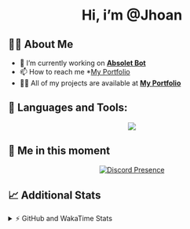 <h1 align="center">Hi, i’m @Jhoan</h1>

## 🙋‍♂️ About Me

- 🔭 I’m currently working on **[Absolet Bot](https://strider.cloud)**
- 📫 How to reach me *[My Portfolio](https://jhoan.me/contact)
- 👨‍💻 All of my projects are available at **[My Portfolio](https://jhoan.me)**

## 🚀 Languages and Tools:
<p align="center">
  <a href="https://skillicons.dev">
    <img src="https://skillicons.dev/icons?i=js,ts,html,css,bootstrap,nodejs,express,vscode,neovim,vim,atom,cloudflare,git,github,discord,bots,linux,mongodb,nginx,redis,wordpress,heroku&perline=11" />
  </a>
</p>
  
## 👤 Me in this moment
<p align="center">
    <a href="https://discord.com/users/612460795124776960" target="_blank" rel="nofollow">
        <img src="https://lanyard-profile-readme.vercel.app/api/612460795124776960?idleMessage=Probably%20coding%20Absolet..." alt="Discord Presence" align="center">
    </a>
</p>

## 📈 Additional Stats
<details>
    <summary>⚡ GitHub and WakaTime Stats</summary>
    <br/>

<!--START_SECTION:waka-->
![Code Time](http://img.shields.io/badge/Code%20Time-547%20hrs%2032%20mins-blue)

**🐱 My GitHub Data** 

> 🏆 1,094 Contributions in the Year 2022
 > 
> 📦 169.7 kB Used in GitHub's Storage 
 > 
> 💼 Opted to Hire
 > 
> 📜 4 Public Repositories 
 > 
> 🔑 37 Private Repositories  
 > 
**I'm an Early 🐤** 

```text
🌞 Morning    91 commits     ██░░░░░░░░░░░░░░░░░░░░░░░   10.73% 
🌆 Daytime    392 commits    ███████████░░░░░░░░░░░░░░   46.23% 
🌃 Evening    328 commits    █████████░░░░░░░░░░░░░░░░   38.68% 
🌙 Night      37 commits     █░░░░░░░░░░░░░░░░░░░░░░░░   4.36%

```
📅 **I'm Most Productive on Saturday** 

```text
Monday       123 commits    ███░░░░░░░░░░░░░░░░░░░░░░   14.5% 
Tuesday      134 commits    ████░░░░░░░░░░░░░░░░░░░░░   15.8% 
Wednesday    138 commits    ████░░░░░░░░░░░░░░░░░░░░░   16.27% 
Thursday     92 commits     ██░░░░░░░░░░░░░░░░░░░░░░░   10.85% 
Friday       131 commits    ███░░░░░░░░░░░░░░░░░░░░░░   15.45% 
Saturday     159 commits    ████░░░░░░░░░░░░░░░░░░░░░   18.75% 
Sunday       71 commits     ██░░░░░░░░░░░░░░░░░░░░░░░   8.37%

```


📊 **This Week I Spent My Time On** 

```text
⌚︎ Time Zone: America/Bogota

💬 Programming Languages: 
TypeScript               2 hrs 25 mins       █████████████████████░░░░   84.67% 
JSON                     9 mins              █░░░░░░░░░░░░░░░░░░░░░░░░   5.58% 
JavaScript               6 mins              █░░░░░░░░░░░░░░░░░░░░░░░░   4.05% 
YAML                     4 mins              ░░░░░░░░░░░░░░░░░░░░░░░░░   2.41% 
Lua                      3 mins              ░░░░░░░░░░░░░░░░░░░░░░░░░   2.3%

🔥 Editors: 
VS Code                  2 hrs 51 mins       █████████████████████████   100.0%

🐱‍💻 Projects: 
bloom                    2 hrs 42 mins       ███████████████████████░░   94.71% 
enc                      7 mins              █░░░░░░░░░░░░░░░░░░░░░░░░   4.64% 
injector                 1 min               ░░░░░░░░░░░░░░░░░░░░░░░░░   0.64%

💻 Operating System: 
Linux                    2 hrs 51 mins       █████████████████████████   100.0%

```

**I Mostly Code in JavaScript** 

```text
JavaScript               16 repos            ███████████████░░░░░░░░░░   61.54% 
TypeScript               4 repos             ███░░░░░░░░░░░░░░░░░░░░░░   15.38% 
Java                     3 repos             ███░░░░░░░░░░░░░░░░░░░░░░   11.54% 
Shell                    1 repo              █░░░░░░░░░░░░░░░░░░░░░░░░   3.85% 
CSS                      1 repo              █░░░░░░░░░░░░░░░░░░░░░░░░   3.85%

```



 Last Updated on 28/12/2022 02:49:01 UTC
<!--END_SECTION:waka-->
</details>
